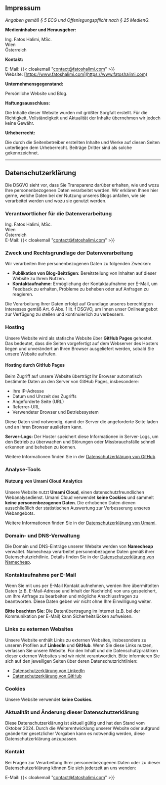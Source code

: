 ## **Impressum**

*Angaben gemäß § 5 ECG und Offenlegungspflicht nach § 25 MedienG.*

**Medieninhaber und Herausgeber:**

Ing. Fatos Halimi, MSc.  
Wien  
Österreich

**Kontakt:**

E-Mail: {{< cloakemail "contact@fatoshalimi.com" >}}  
Website: [https://www.fatoshalimi.com](https://www.fatoshalimi.com)

**Unternehmensgegenstand:**

Persönliche Website und Blog.

**Haftungsausschluss:**

Die Inhalte dieser Website wurden mit größter Sorgfalt erstellt. Für die Richtigkeit, Vollständigkeit und Aktualität der Inhalte übernehmen wir jedoch keine Gewähr.

**Urheberrecht:**

Die durch die Seitenbetreiber erstellten Inhalte und Werke auf diesen Seiten unterliegen dem Urheberrecht. Beiträge Dritter sind als solche gekennzeichnet.

---

## **Datenschutzerklärung**

Die DSGVO sieht vor, dass Sie Transparenz darüber erhalten, wie und wozu Ihre personenbezogenen Daten verarbeitet werden. Wir erklären Ihnen hier gerne, welche Daten bei der Nutzung unseres Blogs anfallen, wie sie verarbeitet werden und wozu sie genutzt werden.

### **Verantwortlicher für die Datenverarbeitung**

Ing. Fatos Halimi, MSc.  
Wien  
Österreich  
E-Mail: {{< cloakemail "contact@fatoshalimi.com" >}}

### **Zweck und Rechtsgrundlage der Datenverarbeitung**

Wir verarbeiten Ihre personenbezogenen Daten zu folgenden Zwecken:

- **Publikation von Blog-Beiträgen:** Bereitstellung von Inhalten auf dieser Website zu Ihrem Nutzen.
- **Kontaktaufnahme:** Ermöglichung der Kontaktaufnahme per E-Mail, um Feedback zu erhalten, Probleme zu beheben oder auf Anfragen zu reagieren.

Die Verarbeitung Ihrer Daten erfolgt auf Grundlage unseres berechtigten Interesses gemäß Art. 6 Abs. 1 lit. f DSGVO, um Ihnen unser Onlineangebot zur Verfügung zu stellen und kontinuierlich zu verbessern.

### **Hosting**

Unsere Website wird als statische Website über **GitHub Pages** gehostet. Das bedeutet, dass die Seiten vorgefertigt auf dem Webserver des Hosters liegen und unverändert an Ihren Browser ausgeliefert werden, sobald Sie unsere Website aufrufen.

#### **Hosting durch GitHub Pages**

Beim Zugriff auf unsere Website überträgt Ihr Browser automatisch bestimmte Daten an den Server von GitHub Pages, insbesondere:

- Ihre IP-Adresse
- Datum und Uhrzeit des Zugriffs
- Angeforderte Seite (URL)
- Referrer-URL
- Verwendeter Browser und Betriebssystem

Diese Daten sind notwendig, damit der Server die angeforderte Seite laden und an Ihren Browser ausliefern kann.

**Server-Logs:** Der Hoster speichert diese Informationen in Server-Logs, um den Betrieb zu überwachen und Störungen oder Missbrauchsfälle schnell erkennen und beheben zu können.

Weitere Informationen finden Sie in der [Datenschutzerklärung von GitHub](https://docs.github.com/en/site-policy/privacy-policies/github-privacy-statement).

### **Analyse-Tools**

#### **Nutzung von Umami Cloud Analytics**

Unsere Website nutzt **Umami Cloud**, einen datenschutzfreundlichen Webanalysedienst. Umami Cloud verwendet **keine Cookies** und sammelt **keine personenbezogenen Daten**. Die erhobenen Daten dienen ausschließlich der statistischen Auswertung zur Verbesserung unseres Webangebots.

Weitere Informationen finden Sie in der [Datenschutzerklärung von Umami](https://umami.is/docs/usage/privacy).

### **Domain- und DNS-Verwaltung**

Die Domain und DNS-Einträge unserer Website werden von **Namecheap** verwaltet. Namecheap verarbeitet personenbezogene Daten gemäß ihrer Datenschutzrichtlinie. Details finden Sie in der [Datenschutzerklärung von Namecheap](https://www.namecheap.com/legal/general/privacy-policy/).

### **Kontaktaufnahme per E-Mail**

Wenn Sie mit uns per E-Mail Kontakt aufnehmen, werden Ihre übermittelten Daten (z.B. E-Mail-Adresse und Inhalt der Nachricht) von uns gespeichert, um Ihre Anfrage zu bearbeiten und mögliche Anschlussfragen zu beantworten. Diese Daten geben wir nicht ohne Ihre Einwilligung weiter.

**Bitte beachten Sie:** Die Datenübertragung im Internet (z.B. bei der Kommunikation per E-Mail) kann Sicherheitslücken aufweisen.

### **Links zu externen Websites**

Unsere Website enthält Links zu externen Websites, insbesondere zu unseren Profilen auf **LinkedIn** und **GitHub**. Wenn Sie diese Links nutzen, verlassen Sie unsere Website. Für den Inhalt und die Datenschutzpraktiken dieser externen Websites sind wir nicht verantwortlich. Bitte informieren Sie sich auf den jeweiligen Seiten über deren Datenschutzrichtlinien:

- [Datenschutzerklärung von LinkedIn](https://www.linkedin.com/legal/privacy-policy)
- [Datenschutzerklärung von GitHub](https://docs.github.com/en/site-policy/privacy-policies/github-privacy-statement)

### **Cookies**

Unsere Website verwendet **keine Cookies**.

### **Aktualität und Änderung dieser Datenschutzerklärung**

Diese Datenschutzerklärung ist aktuell gültig und hat den Stand vom Oktober 2024. Durch die Weiterentwicklung unserer Website oder aufgrund geänderter gesetzlicher Vorgaben kann es notwendig werden, diese Datenschutzerklärung anzupassen.

### **Kontakt**

Bei Fragen zur Verarbeitung Ihrer personenbezogenen Daten oder zu dieser Datenschutzerklärung können Sie sich jederzeit an uns wenden:

E-Mail: {{< cloakemail "contact@fatoshalimi.com" >}}